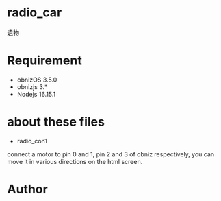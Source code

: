 # radio_car
遺物

# Requirement

* obnizOS 3.5.0
* obnizjs 3.*
* Nodejs 16.15.1

# about these files

* radio_con1

 connect a motor to pin 0 and 1, pin 2 and 3 of obniz respectively, you can move it in various directions on the html screen.


# Author


